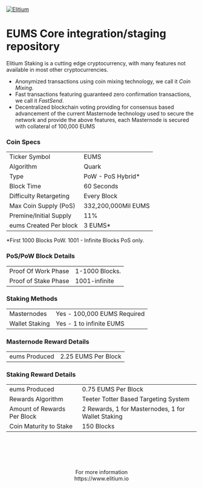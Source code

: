 <a href="https://www.elitium.io/wp-content/uploads/2018/12/logo-1.png" target="_blank"><img src="https://www.elitium.io/wp-content/uploads/2018/12/logo-1.png" border="0" alt="Elitium"></a>


EUMS Core integration/staging repository
=====================================


Elitium Staking is a cutting edge cryptocurrency, with many features not available in most other cryptocurrencies.
- Anonymized transactions using coin mixing technology, we call it _Coin Mixing_.
- Fast transactions featuring guaranteed zero confirmation transactions, we call it _FastSend_.
- Decentralized blockchain voting providing for consensus based advancement of the current Masternode
  technology used to secure the network and provide the above features, each Masternode is secured
  with collateral of 100,000 EUMS


### Coin Specs
<table>
<tr><td>Ticker Symbol</td><td>EUMS</td></tr>
<tr><td>Algorithm</td><td>Quark</td></tr>
<tr><td>Type</td><td>PoW - PoS Hybrid*</td></tr>
<tr><td>Block Time</td><td>60 Seconds</td></tr>
<tr><td>Difficulty Retargeting</td><td>Every Block</td></tr>
<tr><td>Max Coin Supply (PoS)</td><td>332,200,000Mil EUMS</td></tr>
<tr><td>Premine/Initial Supply</td><td>11%</td></tr>
<tr><td>eums Created Per block</td><td>3 EUMS*</td></tr>
</table>

*First 1000 Blocks PoW. 1001 - Infinite Blocks PoS only.


### PoS/PoW Block Details
<table>
<tr><td>Proof Of Work Phase</td><td>1-1000 Blocks.</td></tr>
<tr><td>Proof of Stake Phase</td><td>1001-infinite</td></tr>
</table>

### Staking Methods
<table>
<tr><td>Masternodes</td><td>Yes - 100,000 EUMS Required</td></tr>
<tr><td>Wallet Staking</td><td>Yes - 1 to infinite EUMS</td></tr>
</table>

### Masternode Reward Details
<table>
<tr><td>eums Produced</td><td> 2.25 EUMS Per Block</td></tr>

</table>

### Staking Reward Details
<table>
<tr><td>eums Produced</td><td> 0.75 EUMS Per Block</td></tr>
<tr><td>Rewards Algorithm</td><td>Teeter Totter Based Targeting System</td></tr>
<tr><td>Amount of Rewards Per Block</td><td>2 Rewards, 1 for Masternodes, 1 for Wallet Staking</td></tr>
<tr><td>Coin Maturity to Stake</td><td>150 Blocks</td></tr>

</table><br>
<br>

<br>
<br>

<p align="center">For more information<br>
https://www.elitium.io</p>
